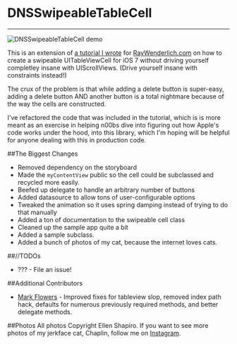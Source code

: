 DNSSwipeableTableCell
====
----

![DNSSwipeableTableCell demo](swipeable.gif)

This is an extension of [a tutorial I wrote](http://www.raywenderlich.com/62435/make-swipeable-table-view-cell-actions-without-going-nuts-scroll-views) for [RayWenderlich.com](http://www.raywenderlich.com) on how to create a swipeable UITableViewCell for iOS 7 without driving yourself completley insane with UIScrollViews. (Drive yourself insane with constraints instead!)
 
The crux of the problem is that while adding a delete button is super-easy, adding a delete button AND another button is a total nightmare because of the way the cells are constructed. 

I've refactored the code that was included in the tutorial, which is is more meant as an exercise in helping n00bs dive into figuring out how Apple's code works under the hood, into this library, which I'm hoping will be helpful for anyone dealing with this in production code. 

##The Biggest Changes
* Removed dependency on the storyboard
* Made the `myContentView` public so the cell could be subclassed and recycled more easily.
* Beefed up delegate to handle an arbitrary number of buttons
* Added datasource to allow tons of user-configurable options
* Tweaked the animation so it uses spring damping instead of trying to do that manually
* Added a ton of documentation to the swipeable cell class
* Cleaned up the sample app quite a bit
* Added a sample subclass.
* Added a bunch of photos of my cat, because the internet loves cats. 

##//TODOs
* ??? - File an issue!

##Additional Contributors
* [Mark Flowers](https://github.com/markflowers) - Improved fixes for tableview slop, removed index path hack, defaults for numerous previously required methods, and better delegate methods.


##Photos
All photos Copyright Ellen Shapiro. If you want to see more photos of my jerkface cat, Chaplin, follow me on [Instagram](http://instagram.com/loudguitars).
